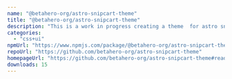 ```yaml
---
name: "@betahero-org/astro-snipcart-theme"
title: "@betahero-org/astro-snipcart-theme"
description: "This is a work in progress creating a theme  for astro snipcart thats less opinionated."
categories:
  - "css+ui"
npmUrl: "https://www.npmjs.com/package/@betahero-org/astro-snipcart-theme"
repoUrl: "https://github.com/betahero-org/astro-snipcart-theme"
homepageUrl: "https://github.com/betahero-org/astro-snipcart-theme#readme"
downloads: 15
---
```


